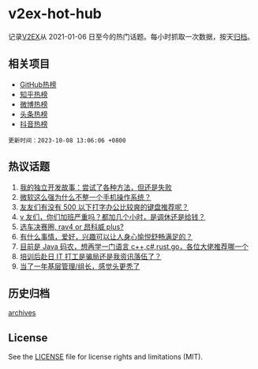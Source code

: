 # v2ex-hot-hub

 记录[V2EX](https://www.v2ex.com/)从 2021-01-06 日至今的热门话题。每小时抓取一次数据，按天[归档](archives)。
 
 ## 相关项目

- [GitHub热榜](https://github.com/lonnyzhang423/github-hot-hub)
- [知乎热榜](https://github.com/lonnyzhang423/zhihu-hot-hub)
- [微博热榜](https://github.com/lonnyzhang423/weibo-hot-hub)
- [头条热榜](https://github.com/lonnyzhang423/toutiao-hot-hub)
- [抖音热榜](https://github.com/lonnyzhang423/douyin-hot-hub)


 `更新时间：2023-10-08 13:06:06 +0800`

## 热议话题

1. [我的独立开发故事：尝试了各种方法，但还是失败](https://www.v2ex.com/t/979474)
1. [微软这么强为什么不整一个手机操作系统？](https://www.v2ex.com/t/979665)
1. [友友们有没有 500 以下打字办公比较爽的键盘推荐呢？](https://www.v2ex.com/t/979678)
1. [v 友们，你们加班严重吗？都加几个小时，是调休还是给钱？](https://www.v2ex.com/t/979525)
1. [选车决赛圈, rav4 or 昂科威 plus?](https://www.v2ex.com/t/979692)
1. [有什么事情，爱好，兴趣可以让人身心愉悦舒畅满足的？](https://www.v2ex.com/t/979612)
1. [目前是 Java 码农，想再学一门语言 c++,c#,rust,go，各位大佬推荐哪一个](https://www.v2ex.com/t/979574)
1. [培训后赴日 IT 打工是骗局还是我资讯落伍了？](https://www.v2ex.com/t/979583)
1. [当了一年基层管理/组长，感觉头更秃了](https://www.v2ex.com/t/979477)

## 历史归档

[archives](archives)

## License

See the [LICENSE](LICENSE) file for license rights and limitations (MIT).
